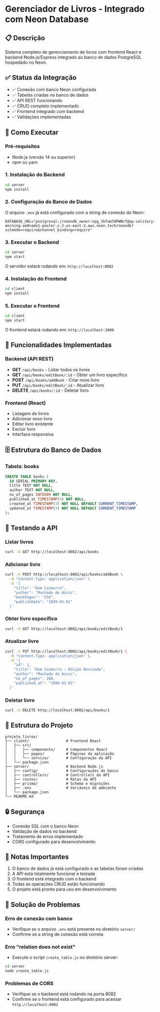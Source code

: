 # Gerenciador de Livros - Integrado com Neon Database

## 📋 Descrição
Sistema completo de gerenciamento de livros com frontend React e backend Node.js/Express integrado ao banco de dados PostgreSQL hospedado no Neon.

## ✅ Status da Integração
- ✅ Conexão com banco Neon configurada
- ✅ Tabelas criadas no banco de dados
- ✅ API REST funcionando
- ✅ CRUD completo implementado
- ✅ Frontend integrado com backend
- ✅ Validações implementadas

## 🚀 Como Executar

### Pré-requisitos
- Node.js (versão 14 ou superior)
- npm ou yarn

### 1. Instalação do Backend

```bash
cd server
npm install
```

### 2. Configuração do Banco de Dados

O arquivo `.env` já está configurado com a string de conexão do Neon:
```
DATABASE_URL="postgresql://neondb_owner:npg_Skfwm39PWNcT@ep-solitary-morning-ae8nado1-pooler.c-2.us-east-2.aws.neon.tech/neondb?sslmode=require&channel_binding=require"
```

### 3. Executar o Backend

```bash
cd server
npm start
```

O servidor estará rodando em: `http://localhost:8082`

### 4. Instalação do Frontend

```bash
cd client
npm install
```

### 5. Executar o Frontend

```bash
cd client
npm start
```

O frontend estará rodando em: `http://localhost:3000`

## 🔧 Funcionalidades Implementadas

### Backend (API REST)
- **GET** `/api/books` - Listar todos os livros
- **GET** `/api/books/editBook/:id` - Obter um livro específico
- **POST** `/api/books/addBook` - Criar novo livro
- **PUT** `/api/books/editBook/:id` - Atualizar livro
- **DELETE** `/api/books/:id` - Deletar livro

### Frontend (React)
- Listagem de livros
- Adicionar novo livro
- Editar livro existente
- Excluir livro
- Interface responsiva

## 🗄️ Estrutura do Banco de Dados

### Tabela: books
```sql
CREATE TABLE books (
  id SERIAL PRIMARY KEY,
  title TEXT NOT NULL,
  author TEXT NOT NULL,
  no_of_pages INTEGER NOT NULL,
  published_at TIMESTAMP(3) NOT NULL,
  created_at TIMESTAMP(3) NOT NULL DEFAULT CURRENT_TIMESTAMP,
  updated_at TIMESTAMP(3) NOT NULL DEFAULT CURRENT_TIMESTAMP
);
```

## 🧪 Testando a API

### Listar livros
```bash
curl -X GET http://localhost:8082/api/books
```

### Adicionar livro
```bash
curl -X POST http://localhost:8082/api/books/addBook \
  -H "Content-Type: application/json" \
  -d '{
    "title": "Dom Casmurro",
    "author": "Machado de Assis",
    "bookPages": "256",
    "publishDate": "1899-01-01"
  }'
```

### Obter livro específico
```bash
curl -X GET http://localhost:8082/api/books/editBook/1
```

### Atualizar livro
```bash
curl -X PUT http://localhost:8082/api/books/editBook/1 \
  -H "Content-Type: application/json" \
  -d '{
    "id": 1,
    "title": "Dom Casmurro - Edição Revisada",
    "author": "Machado de Assis",
    "no_of_pages": 280,
    "published_at": "1899-01-01"
  }'
```

### Deletar livro
```bash
curl -X DELETE http://localhost:8082/api/books/1
```

## 📁 Estrutura do Projeto

```
projeto_livros/
├── client/                 # Frontend React
│   ├── src/
│   │   ├── components/     # Componentes React
│   │   ├── pages/          # Páginas da aplicação
│   │   └── service/        # Configuração da API
│   └── package.json
├── server/                 # Backend Node.js
│   ├── config/             # Configurações do banco
│   ├── controllers/        # Controllers da API
│   ├── routes/             # Rotas da API
│   ├── prisma/             # Schema e migrações
│   ├── .env                # Variáveis de ambiente
│   └── package.json
└── README.md
```

## 🔒 Segurança
- Conexão SSL com o banco Neon
- Validação de dados no backend
- Tratamento de erros implementado
- CORS configurado para desenvolvimento

## 📝 Notas Importantes
1. O banco de dados já está configurado e as tabelas foram criadas
2. A API está totalmente funcional e testada
3. O frontend está integrado com o backend
4. Todas as operações CRUD estão funcionando
5. O projeto está pronto para uso em desenvolvimento

## 🐛 Solução de Problemas

### Erro de conexão com banco
- Verifique se o arquivo `.env` está presente no diretório `server/`
- Confirme se a string de conexão está correta

### Erro "relation does not exist"
- Execute o script `create_table.js` no diretório server:
```bash
cd server
node create_table.js
```

### Problemas de CORS
- Verifique se o backend está rodando na porta 8082
- Confirme se o frontend está configurado para acessar `http://localhost:8082`

